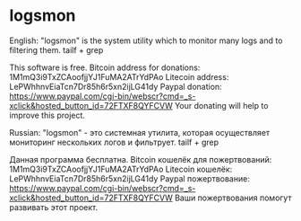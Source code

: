 # logsmon
English:
"logsmon" is the system utility which to monitor many logs and to filtering them. tailf + grep

This software is free.
Bitcoin address for donations: 1M1mQ3i9TxZCAoofjjYJ1FuMA2ATrYdPAo
Litecoin address: LePWhhnvEiaTcn7Dr85h6r5xn2ijLG41dy
Paypal donation: https://www.paypal.com/cgi-bin/webscr?cmd=_s-xclick&hosted_button_id=72FTXF8QYFCVW
Your donating will help to improve this project.

Russian:
"logsmon" - это системная утилита, которая осуществляет мониторинг нескольких логов и фильтрует. tailf + grep

Данная программа бесплатна.
Bitcoin кошелёк для пожертвований: 1M1mQ3i9TxZCAoofjjYJ1FuMA2ATrYdPAo
Litecoin кошелёк: LePWhhnvEiaTcn7Dr85h6r5xn2ijLG41dy
Paypal пожертвование: https://www.paypal.com/cgi-bin/webscr?cmd=_s-xclick&hosted_button_id=72FTXF8QYFCVW
Ваши пожертвования помогут развивать этот проект.

